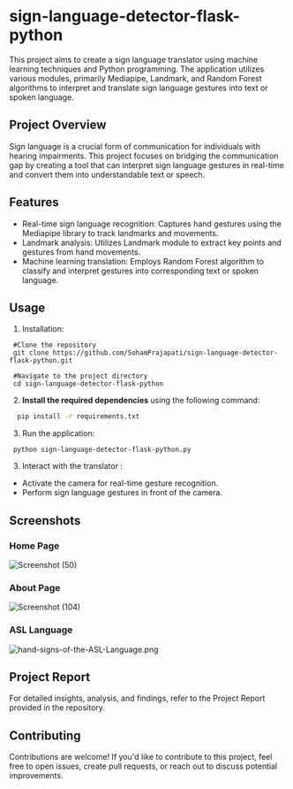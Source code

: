 # sign-language-detector-flask-python
This project aims to create a sign language translator using machine learning techniques and Python programming. The application utilizes various modules, primarily Mediapipe, Landmark, and Random Forest algorithms to interpret and translate sign language gestures into text or spoken language.

## Project Overview
Sign language is a crucial form of communication for individuals with hearing impairments. This project focuses on bridging the communication gap by creating a tool that can interpret sign language gestures in real-time and convert them into understandable text or speech.
  
## Features
 - Real-time sign language recognition: Captures hand gestures using the Mediapipe library to track landmarks and movements.
 - Landmark analysis: Utilizes Landmark module to extract key points and gestures from hand movements.
 - Machine learning translation: Employs Random Forest algorithm to classify and interpret gestures into corresponding text or spoken language.
  
## Usage
  1. Installation:
  ```
   #Clone the repository
   git clone https://github.com/SohamPrajapati/sign-language-detector-flask-python.git
   
   #Navigate to the project directory
   cd sign-language-detector-flask-python
  ```
  
  2. **Install the required dependencies** using the following command:

  ```bash
    pip install -r requirements.txt
  ```
   
  3. Run the application:
  ```
   python sign-language-detector-flask-python.py
  ```
   
  3. Interact with the translator :
   - Activate the camera for real-time gesture recognition.
   - Perform sign language gestures in front of the camera.

## Screenshots
  ### Home Page
![Screenshot (50)](https://github.com/SohamPrajapati/sign-language-detector-flask-python/assets/95955650/1a2d2170-b481-4a38-b233-ca31cebaa405)

  ### About Page
![Screenshot (104)](https://github.com/SohamPrajapati/sign-language-detector-flask-python/assets/95955650/362fcbaa-1cc4-4889-b6d9-ed46eea28be2)

  ### ASL Language
![hand-signs-of-the-ASL-Language.png](https://github.com/SohamPrajapati/sign-language-detector-flask-python/blob/master/hand-signs-of-the-ASL-Language.png)
 
## Project Report
 For detailed insights, analysis, and findings, refer to the Project Report provided in the repository.
  
## Contributing
 Contributions are welcome! If you'd like to contribute to this project, feel free to open issues, create pull requests, or reach out to discuss potential improvements.
